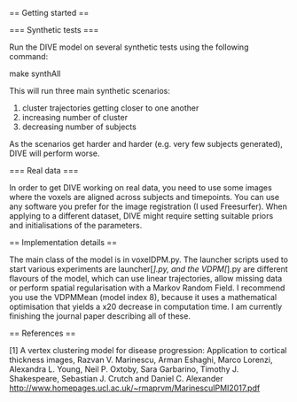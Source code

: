== Getting started ==

=== Synthetic tests ===

Run the DIVE model on several synthetic tests using the following command:

make synthAll 

This will run three main synthetic scenarios:
1. cluster trajectories getting closer to one another 
2. increasing number of cluster
3. decreasing number of subjects 

As the scenarios get harder and harder (e.g. very few subjects generated), DIVE will perform worse.

 === Real data ===

In order to get DIVE working on real data, you need to use some images where the voxels are aligned across subjects and timepoints. You can use any software you prefer for the image registration (I used Freesurfer). When applying to a different dataset, DIVE might require setting suitable priors and initialisations of the parameters.

== Implementation details ==

The main class of the model is in voxelDPM.py. The launcher scripts used to start various experiments are launcher[*].py, and the VDPM[*].py are different flavours of the model, which can use linear trajectories, allow missing data or perform spatial regularisation with a Markov Random Field. I recommend you use the VDPMMean (model index 8), because it uses a mathematical optimisation that yields a x20 decrease in computation time. I am currently finishing the journal paper describing all of these.

== References ==

[1] A vertex clustering model for disease progression: Application to cortical thickness images, Razvan V. Marinescu, Arman Eshaghi, Marco Lorenzi, Alexandra L. Young, Neil P. Oxtoby, Sara Garbarino, Timothy J. Shakespeare, Sebastian J. Crutch and Daniel C. Alexander http://www.homepages.ucl.ac.uk/~rmaprvm/MarinescuIPMI2017.pdf


